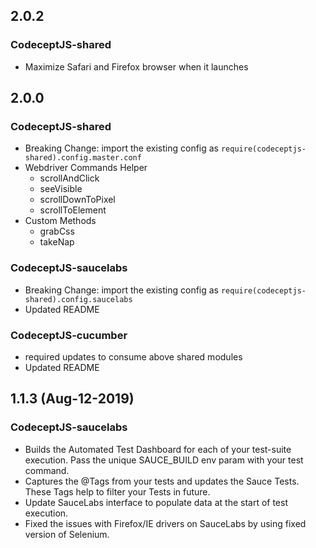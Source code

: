 ## 2.0.2

### CodeceptJS-shared

* Maximize Safari and Firefox browser when it launches
   
## 2.0.0

### CodeceptJS-shared

* Breaking Change: import the existing config as `require(codeceptjs-shared).config.master.conf`
* Webdriver Commands Helper
    * scrollAndClick
    * seeVisible
    * scrollDownToPixel
    * scrollToElement
* Custom Methods
    * grabCss
    * takeNap
    
### CodeceptJS-saucelabs

* Breaking Change: import the existing config as `require(codeceptjs-shared).config.saucelabs`
* Updated README

### CodeceptJS-cucumber

* required updates to consume above shared modules
* Updated README

## 1.1.3 (Aug-12-2019)

### CodeceptJS-saucelabs

* Builds the Automated Test Dashboard for each of your test-suite execution. Pass the unique SAUCE_BUILD env param with your test command.
* Captures the @Tags from your tests and updates the Sauce Tests. These Tags help to filter your Tests in future.
* Update SauceLabs interface to populate data at the start of test execution.
* Fixed the issues with Firefox/IE drivers on SauceLabs by using fixed version of Selenium.

